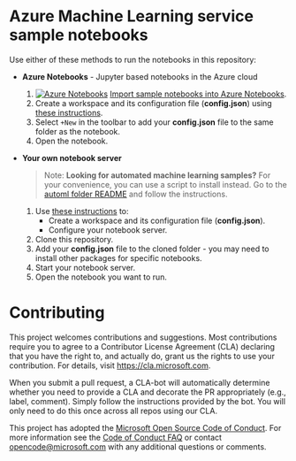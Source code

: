 # Azure Machine Learning service sample notebooks

Use either of these methods to run the notebooks in this repository:

* **Azure Notebooks** - Jupyter based notebooks in the Azure cloud
    1. [![Azure Notebooks](https://notebooks.azure.com/launch.png)](https://aka.ms/aml-clone-azure-notebooks)
    [Import sample notebooks into Azure Notebooks](https://aka.ms/aml-clone-azure-notebooks).
    1.  Create a workspace and its configuration file (**config.json**) using [these instructions](https://aka.ms/aml-how-to-configure-environment).
    1. Select `+New` in the toolbar to add your **config.json** file to the same folder as the notebook.
    1. Open the notebook.

* **Your own notebook server**

    > Note: **Looking for automated machine learning samples?**
    > For your convenience, you can use a script to install instead. Go to the [automl folder README](automl/README.md) and follow the instructions.

    1. Use [these instructions](https://aka.ms/aml-how-to-configure-environment) to:
        * Create a workspace and its configuration file (**config.json**).
        * Configure your notebook server.
    1. Clone this repository.
    1. Add your **config.json** file to the cloned folder - you may need to install other packages for specific notebooks.
    1. Start your notebook server.
    1. Open the notebook you want to run.

# Contributing

This project welcomes contributions and suggestions.  Most contributions require you to agree to a
Contributor License Agreement (CLA) declaring that you have the right to, and actually do, grant us
the rights to use your contribution. For details, visit https://cla.microsoft.com.

When you submit a pull request, a CLA-bot will automatically determine whether you need to provide
a CLA and decorate the PR appropriately (e.g., label, comment). Simply follow the instructions
provided by the bot. You will only need to do this once across all repos using our CLA.

This project has adopted the [Microsoft Open Source Code of Conduct](https://opensource.microsoft.com/codeofconduct/).
For more information see the [Code of Conduct FAQ](https://opensource.microsoft.com/codeofconduct/faq/) or
contact [opencode@microsoft.com](mailto:opencode@microsoft.com) with any additional questions or comments.
